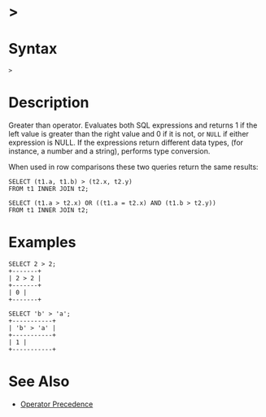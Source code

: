 # >

#

# Syntax

```
>
```

#

# Description

Greater than operator. Evaluates both SQL expressions and returns 1 if the left value is greater than the right value and 0 if it is not, or `NULL` if either expression is NULL. If the expressions return different data types, (for instance, a number and a string), performs type conversion.

When used in row comparisons these two queries return the same results:

```
SELECT (t1.a, t1.b) > (t2.x, t2.y) 
FROM t1 INNER JOIN t2;

SELECT (t1.a > t2.x) OR ((t1.a = t2.x) AND (t1.b > t2.y))
FROM t1 INNER JOIN t2;
```

#

# Examples

```
SELECT 2 > 2;
+-------+
| 2 > 2 |
+-------+
| 0 |
+-------+

SELECT 'b' > 'a';
+-----------+
| 'b' > 'a' |
+-----------+
| 1 |
+-----------+
```

#

# See Also

* [Operator Precedence](../operator-precedence.md)